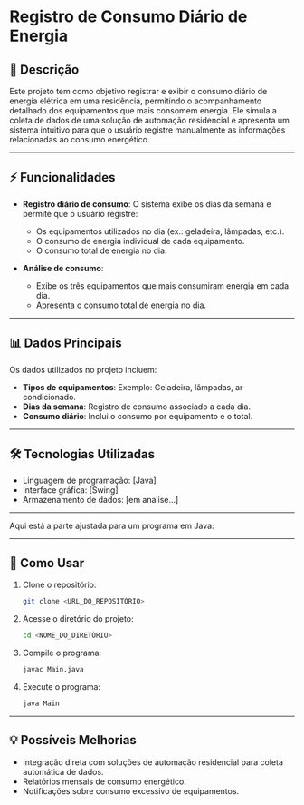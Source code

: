 # Registro de Consumo Diário de Energia

## 📜 **Descrição**
Este projeto tem como objetivo registrar e exibir o consumo diário de energia elétrica em uma residência, permitindo o acompanhamento detalhado dos equipamentos que mais consomem energia. Ele simula a coleta de dados de uma solução de automação residencial e apresenta um sistema intuitivo para que o usuário registre manualmente as informações relacionadas ao consumo energético.

---

## ⚡ **Funcionalidades**
- **Registro diário de consumo**: O sistema exibe os dias da semana e permite que o usuário registre:
  - Os equipamentos utilizados no dia (ex.: geladeira, lâmpadas, etc.).
  - O consumo de energia individual de cada equipamento.
  - O consumo total de energia no dia.
  
- **Análise de consumo**:
  - Exibe os três equipamentos que mais consumiram energia em cada dia.
  - Apresenta o consumo total de energia no dia.

---

## 📊 **Dados Principais**
Os dados utilizados no projeto incluem:
- **Tipos de equipamentos**: Exemplo: Geladeira, lâmpadas, ar-condicionado.
- **Dias da semana**: Registro de consumo associado a cada dia.
- **Consumo diário**: Inclui o consumo por equipamento e o total.

---

## 🛠️ **Tecnologias Utilizadas**
- Linguagem de programação: [Java]
- Interface gráfica: [Swing]
- Armazenamento de dados: [em analise...]

---

Aqui está a parte ajustada para um programa em Java:

---

## 🚀 **Como Usar**
1. Clone o repositório:
   ```bash
   git clone <URL_DO_REPOSITÓRIO>
   ```
2. Acesse o diretório do projeto:
   ```bash
   cd <NOME_DO_DIRETÓRIO>
   ```
3. Compile o programa:
   ```bash
   javac Main.java
   ```
4. Execute o programa:
   ```bash
   java Main
   ```

---

## 💡 **Possíveis Melhorias**
- Integração direta com soluções de automação residencial para coleta automática de dados.
- Relatórios mensais de consumo energético.
- Notificações sobre consumo excessivo de equipamentos.
